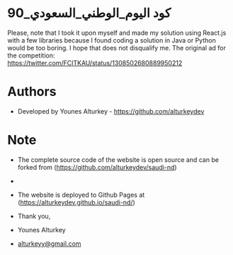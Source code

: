 #  كود اليوم_الوطني_السعودي_90  
Please, note that I took it upon myself and made my solution using React.js with a few libraries because I found coding a solution in Java or Python would be too boring. I hope that does not disqualify me.
The original ad for the competition: https://twitter.com/FCITKAU/status/1308502680889950212

# Authors
- Developed by Younes Alturkey - https://github.com/alturkeydev

# Note
- The complete source code of the website is open source and can be forked from (https://github.com/alturkeydev/saudi-nd)
- 
- The website is deployed to Github Pages at (https://alturkeydev.github.io/saudi-nd/)

- Thank you,

- Younes Alturkey
- alturkeyy@gmail.com

